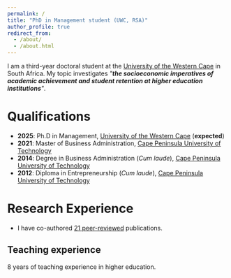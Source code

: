 ```yaml
---
permalink: /
title: "PhD in Management student (UWC, RSA)"
author_profile: true
redirect_from: 
  - /about/
  - /about.html
---
```


I am a third-year doctoral student at the [University of the Western Cape](https://www.uwc.ac.za/) in South Africa. My topic investigates _"**the socioeconomic imperatives of academic achievement and student retention at higher education institutions**"_. 

Qualifications
======
* **2025**: Ph.D in Management, [University of the Western Cape](https://www.uwc.ac.za/) (**expected**)
* **2021**: Master of Business Administration, [Cape Peninsula University of Technology](https://www.cput.ac.za/)
* **2014**: Degree in Business Administration (_Cum laude_), [Cape Peninsula University of Technology](https://www.cput.ac.za/)
* **2012**: Diploma in Entrepreneurship (_Cum laude_), [Cape Peninsula University of Technology](https://www.cput.ac.za/)

Research Experience
======
* I have co-authored [21 peer-reviewed](https://drluckysibanda.github.io/publications/) publications.

Teaching experience
------
8 years of teaching experience in higher education.
